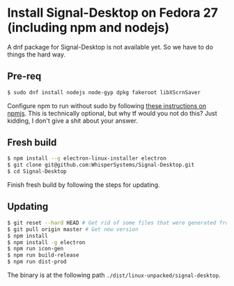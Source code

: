 # Install Signal-Desktop on Fedora 27 (including npm and nodejs)

A dnf package for Signal-Desktop is not available yet. So we have to do things the hard way.

## Pre-req

```bash
$ sudo dnf install nodejs node-gyp dpkg fakeroot libXScrnSaver
```

Configure npm to run without sudo by following [these instructions on npmjs](https://docs.npmjs.com/getting-started/fixing-npm-permissions). This is technically optional, but why tf would you not do this? Just kidding, I don't give a shit about your answer.

## Fresh build

```bash
$ npm install --g electron-linux-installer electron
$ git clone git@github.com:WhisperSystems/Signal-Desktop.git
$ cd Signal-Desktop
```

Finish fresh build by following the steps for updating.

## Updating

```bash
$ git reset --hard HEAD # Get rid of some files that were generated from the previous build:
$ git pull origin master # Get new version
$ npm install
$ npm install -g electron
$ npm run icon-gen
$ npm run build-release
$ npm run dist-prod

```

The binary is at the following path `./dist/linux-unpacked/signal-desktop`.


